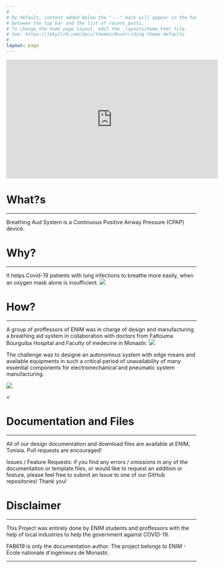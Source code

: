 ```yaml
---
#
# By default, content added below the "---" mark will appear in the home page
# between the top bar and the list of recent posts.
# To change the home page layout, edit the _layouts/home.html file.
# See: https://jekyllrb.com/docs/themes/#overriding-theme-defaults
#
layout: page
---
```


<iframe width="560" height="315" src="https://www.youtube.com/embed/TEMpHAH33gs" frameborder="0" allow="accelerometer; autoplay; encrypted-media; gyroscope; picture-in-picture" allowfullscreen></iframe>


# What?s
<hr />
Breathing Aud System is a Continuous Positive Airway Pressure (CPAP) device.




# Why?
<hr />
It helps Covid-19 patients with lung infections to breathe more easily, when an oxygen mask alone is insufficient.

<img src="/ENIM-Breathing-Aid-System/assets/Media/3.jpeg">


# How?
<hr />
A group of proffessors of ENIM was in charge of design and manufacturing a breathing aid system in collaboration with doctors from Fattouma Bourguiba Hospital and Faculty of medecine in Monastir.

<img src="/ENIM-Breathing-Aid-System/assets/Media/1.jpg">


The challenge was to designe an autonomous system with edge means and available equipments in such a critical period of unavailability of many essential components for electromechanical and pneumatic system manufacturing.


<img src="/ENIM-Breathing-Aid-System/assets/Media/2.jpg">



<

# Documentation and Files
<hr />
All of our design documentation and download files are available at ENIM, Tunisia. Pull requests are encouraged!

Issues / Feature Requests: if you find any errors / omissions in any of the documentation or template files, or would like to request an addition or feature, please feel free to submit an Issue to one of our GitHub repositories! Thank you!




# Disclaimer
<hr />

This Project was entirely done by ENIM students and proffessors with the help of local industries to help the government against COVID-19.

FAB619 is only the documentation author. The project belongs to ENIM - École nationale d'ingénieurs de Monastir.




<hr />
